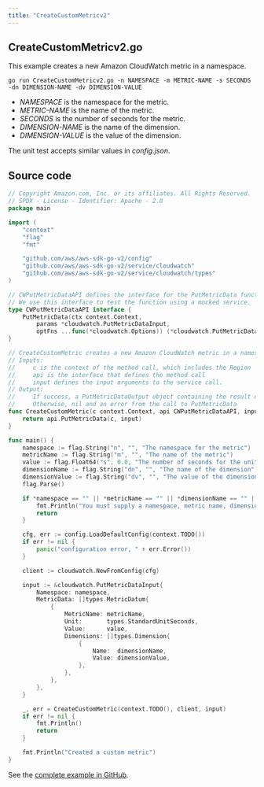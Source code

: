 ```yaml
---
title: "CreateCustomMetricv2"
---
```

## CreateCustomMetricv2.go

This example creates a new Amazon CloudWatch metric in a namespace.

`go run CreateCustomMetricv2.go -n NAMESPACE -m METRIC-NAME -s SECONDS -dn DIMENSION-NAME -dv DIMENSION-VALUE`

- _NAMESPACE_ is the namespace for the metric.
- _METRIC-NAME_ is the name of the metric.
- _SECONDS_ is the number of seconds for the metric.
- _DIMENSION-NAME_ is the name of the dimension.
- _DIMENSION-VALUE_ is the value of the dimension.

The unit test accepts similar values in _config.json_.

## Source code

```go
// Copyright Amazon.com, Inc. or its affiliates. All Rights Reserved.
// SPDX - License - Identifier: Apache - 2.0
package main

import (
	"context"
	"flag"
	"fmt"

	"github.com/aws/aws-sdk-go-v2/config"
	"github.com/aws/aws-sdk-go-v2/service/cloudwatch"
	"github.com/aws/aws-sdk-go-v2/service/cloudwatch/types"
)

// CWPutMetricDataAPI defines the interface for the PutMetricData function.
// We use this interface to test the function using a mocked service.
type CWPutMetricDataAPI interface {
	PutMetricData(ctx context.Context,
		params *cloudwatch.PutMetricDataInput,
		optFns ...func(*cloudwatch.Options)) (*cloudwatch.PutMetricDataOutput, error)
}

// CreateCustomMetric creates a new Amazon CloudWatch metric in a namespace
// Inputs:
//     c is the context of the method call, which includes the Region
//     api is the interface that defines the method call
//     input defines the input arguments to the service call.
// Output:
//     If success, a PutMetricDataOutput object containing the result of the service call and nil
//     Otherwise, nil and an error from the call to PutMetricData
func CreateCustomMetric(c context.Context, api CWPutMetricDataAPI, input *cloudwatch.PutMetricDataInput) (*cloudwatch.PutMetricDataOutput, error) {
	return api.PutMetricData(c, input)
}

func main() {
	namespace := flag.String("n", "", "The namespace for the metric")
	metricName := flag.String("m", "", "The name of the metric")
	value := flag.Float64("s", 0.0, "The number of seconds for the units")
	dimensionName := flag.String("dn", "", "The name of the dimension")
	dimensionValue := flag.String("dv", "", "The value of the dimension")
	flag.Parse()

	if *namespace == "" || *metricName == "" || *dimensionName == "" || *dimensionValue == "" {
		fmt.Println("You must supply a namespace, metric name, dimension name, and dimension value")
		return
	}

	cfg, err := config.LoadDefaultConfig(context.TODO())
	if err != nil {
		panic("configuration error, " + err.Error())
	}

	client := cloudwatch.NewFromConfig(cfg)

	input := &cloudwatch.PutMetricDataInput{
		Namespace: namespace,
		MetricData: []types.MetricDatum{
			{
				MetricName: metricName,
				Unit:       types.StandardUnitSeconds,
				Value:      value,
				Dimensions: []types.Dimension{
					{
						Name:  dimensionName,
						Value: dimensionValue,
					},
				},
			},
		},
	}

	_, err = CreateCustomMetric(context.TODO(), client, input)
	if err != nil {
		fmt.Println()
		return
	}

	fmt.Println("Created a custom metric")
}

```

See the [complete example in GitHub](https://github.com/awsdocs/aws-doc-sdk-examples/blob/master/gov2/cloudwatch/CreateCustomMetric/CreateCustomMetricv2.go).